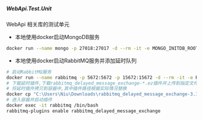 ﻿##### WebApi.Test.Unit

WebApi 相关库的测试单元

- 本地使用docker启动MongoDB服务
```bash
docker run --name mongo -p 27018:27017 -d --rm -it -e MONGO_INITDB_ROOT_USERNAME=oneblogs -e MONGO_INITDB_ROOT_PASSWORD="&oneblogs789" mongo:latest
```

- 本地使用docker启动RabbitMQ服务并添加延时队列
```bash
# 启动RabbitMQ服务
docker run --name rabbitmq -p 5672:5672 -p 15672:15672 -d --rm -it -e RABBITMQ_DEFAULT_USER=guest -e RABBITMQ_DEFAULT_PASS=guest rabbitmq:management
# 下载延时插件,下载rabbitmq_delayed_message_exchange-*.ez插件并上传到指定文件夹中,[下载地址](https://www.rabbitmq.com/community-plugins.html)
# 将延时插件拷贝到容器中,其中插件路径根据实际情况替换
docker cp "C:\Users\Niu\Downloads\rabbitmq_delayed_message_exchange-3.11.1.ez" rabbitmq:/plugins
# 进入容器并启动插件
docker exec -it rabbitmq /bin/bash
rabbitmq-plugins enable rabbitmq_delayed_message_exchange
```